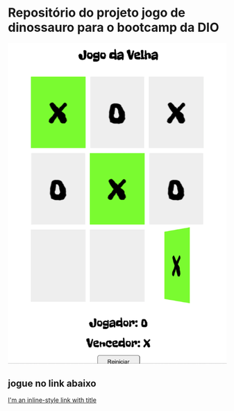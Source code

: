 # Repositório do projeto jogo de dinossauro para o bootcamp da DIO


![alt text](https://github.com/alissonrangel/DIO-joda-da-velha/blob/main/images/velha.png?raw=true)

## jogue no link abaixo

[I'm an inline-style link with title](https://www.jogos.alissonescorcio.life/DIO-jogo-dinossauro/index.html "Jogo da Velha")